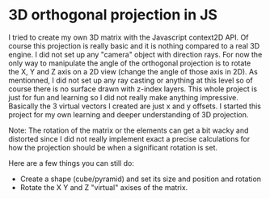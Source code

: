# 3D orthogonal projection in JS

I tried to create my own 3D matrix with the Javascript context2D API. Of course this projection is really basic and it is nothing compared to a real 3D engine. I did not set up any "camera" object with direction rays.
For now the only way to manipulate the angle of the orthogonal projection is to rotate the X, Y and Z axis on a 2D view (change the angle of those axis in 2D). As mentionned, I did not set up any ray casting or anything
at this level so of course there is no surface drawn with z-index layers. This whole project is just for fun and learning so I did not really make anything impressive. Basically the 3 virtual vectors I created
are just x and y offsets. I started this project for my own learning and deeper understanding of 3D projection.

Note: The rotation of the matrix or the elements can get a bit wacky and distorted since I did not really implement exact a precise calculations for how the projection should be when a significant rotation is set.

Here are a few things you can still do:

- Create a shape (cube/pyramid) and set its size and position and rotation
- Rotate the X Y and Z "virtual" axises of the matrix.
